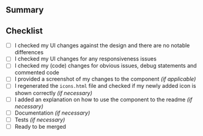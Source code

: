 <!--
Thanks for your interest in the project. Bugs filed and PRs submitted are appreciated!

Please make sure you're familiar with and follow the instructions in the [contributing guidelines](https://dev.cauri.cm/docs/program-incentives/guidelines/contributing).

Please fill out the information below to expedite the review and (hopefully) merge of your pull request!
-->

## Summary

<!-- What changes are being made? -->

<!-- Why are these changes necessary? -->

<!-- How were these changes implemented? -->

## Checklist

<!-- Have you done all of these things (where applicable)?  -->

-   [ ] I checked my UI changes against the design and there are no notable differences
-   [ ] I checked my UI changes for any responsiveness issues
-   [ ] I checked my (code) changes for obvious issues, debug statements and commented code
-   [ ] I provided a screenshot of my changes to the component _(if applicable)_
-   [ ] I regenerated the `icons.html` file and checked if my newly added icon is shown correctly _(if necessary)_
-   [ ] I added an explanation on how to use the component to the readme _(if necessary)_
-   [ ] Documentation _(if necessary)_
-   [ ] Tests _(if necessary)_
-   [ ] Ready to be merged

<!-- Feel free to add additional comments. -->
